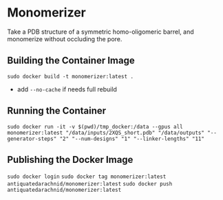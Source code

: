 # Monomerizer
Take a PDB structure of a symmetric homo-oligomeric barrel, and monomerize without occluding the pore.

## Building the Container Image
`sudo docker build -t monomerizer:latest .`
- add `--no-cache` if needs full rebuild

## Running the Container
`sudo docker run -it -v $(pwd)/tmp_docker:/data --gpus all monomerizer:latest "/data/inputs/2XQS_short.pdb" "/data/outputs" "--generator-steps" "2" "--num-designs" "1" "--linker-lengths" "11"`

## Publishing the Docker Image
`sudo docker login`
`sudo docker tag monomerizer:latest antiquatedarachnid/monomerizer:latest`
`sudo docker push antiquatedarachnid/monomerizer:latest`